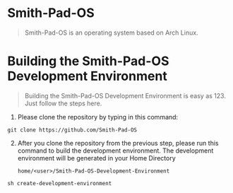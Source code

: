 # Smith-Pad-OS

> Smith-Pad-OS is an operating system based on Arch Linux.


# Building the Smith-Pad-OS Development Environment

> Building the Smith-Pad-OS Development Environment is easy as 123. 
> Just follow the steps here. 


1. Please clone the repository by typing in this command: 

```shell
git clone https://github.com/Smith-Pad-OS
```



2. After you clone the repository from the previous step, 
   please run this command to build the development 
   environment. The development environment will be 
   generated in your Home Directory 


   `home/<user>/Smith-Pad-OS-Development-Environment`


```shell
sh create-development-environment
```
